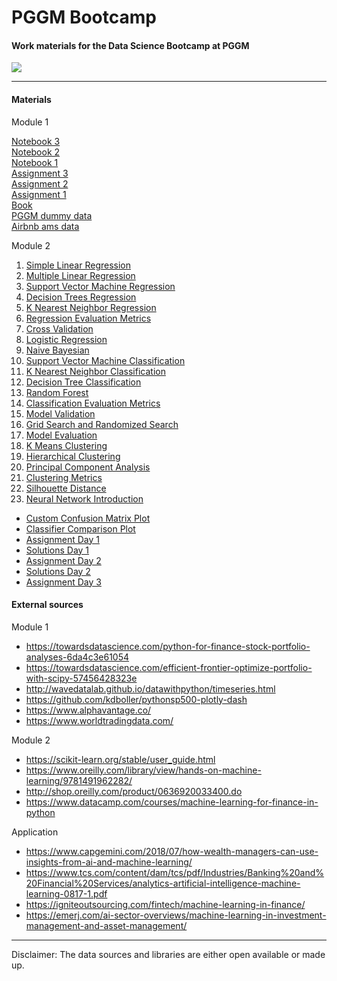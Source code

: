 # PGGM Bootcamp

#### Work materials for the Data Science Bootcamp at PGGM

![](img/bootcamp.png)

---
#### Materials
Module 1

[Notebook 3](http://bit.ly/bootcamp_notebook_3)  
[Notebook 2](http://bit.ly/bootcamp_notebook2)  
[Notebook 1](http://bit.ly/bootcamp_notebook1)  
[Assignment 3](http://bit.ly/bootcamp_ex3)  
[Assignment 2](http://bit.ly/bootcamp_ex2)  
[Assignment 1](http://bit.ly/bootcamp_ex1)  
[Book](http://bit.ly/2RJCXx3)  
[PGGM dummy data](http://bit.ly/PGGM_dataset)  
[Airbnb ams data](http://bit.ly/airbnb_ams_dataset)  

Module 2 

1. [Simple Linear Regression](https://github.com/MaastrichtU-IDS/data-science-bootcamp-pggm/blob/master/module2_notebooks/Supervised%20Regression/parametric/simple-linear-regression/main.ipynb)
2. [Multiple Linear Regression](https://github.com/MaastrichtU-IDS/data-science-bootcamp-pggm/blob/master/module2_notebooks/Supervised%20Regression/parametric/multiple-linear-regression/main.ipynb)
3. [Support Vector Machine Regression](https://github.com/MaastrichtU-IDS/data-science-bootcamp-pggm/blob/master/module2_notebooks/Supervised%20Regression/parametric/support-vector-regression/main.ipynb)
4. [Decision Trees Regression](https://github.com/MaastrichtU-IDS/data-science-bootcamp-pggm/blob/master/module2_notebooks/Supervised%20Regression/non-parametric/decision-tree/main.ipynb)
5. [K Nearest Neighbor Regression](https://github.com/MaastrichtU-IDS/data-science-bootcamp-pggm/blob/master/module2_notebooks/Supervised%20Regression/non-parametric/knn-regression/K%20Nearest%20Neighbors%20with%20Python.ipynb)
6. [Regression Evaluation Metrics](https://github.com/MaastrichtU-IDS/data-science-bootcamp-pggm/blob/master/module2_notebooks/Supervised%20Regression/Evaluation/regression-metrics-sklearn.ipynb)
7. [Cross Validation](https://github.com/MaastrichtU-IDS/data-science-bootcamp-pggm/blob/master/module2_notebooks/Supervised%20Regression/Evaluation/1.%20Cross%20Validation%20and%20its%20types.ipynb)
8. [Logistic Regression](https://github.com/MaastrichtU-IDS/data-science-bootcamp-pggm/blob/master/module2_notebooks/Supervised%20Classification/logistic-regression/Logistic_Regression.ipynb)
9. [Naive Bayesian](https://github.com/MaastrichtU-IDS/data-science-bootcamp-pggm/blob/master/module2_notebooks/Supervised%20Classification/naive-bayes/main.ipynb)
10. [Support Vector Machine Classification](https://github.com/MaastrichtU-IDS/data-science-bootcamp-pggm/blob/master/module2_notebooks/Supervised%20Classification/svm/main.ipynb)
11. [K Nearest Neighbor Classification](https://github.com/MaastrichtU-IDS/data-science-bootcamp-pggm/blob/master/module2_notebooks/Supervised%20Classification/k-nearest-neighbor/main.ipynb)
12. [Decision Tree Classification](https://github.com/MaastrichtU-IDS/data-science-bootcamp-pggm/blob/master/module2_notebooks/Supervised%20Classification/decision-tree/main.ipynb)
13. [Random Forest](https://github.com/MaastrichtU-IDS/data-science-bootcamp-pggm/blob/master/module2_notebooks/Supervised%20Classification/random-forest/main.ipynb)
14. [Classification Evaluation Metrics](https://github.com/MaastrichtU-IDS/data-science-bootcamp-pggm/blob/master/module2_notebooks/Supervised%20Classification/Evaluation/classification-metrics-sklearn.ipynb)
15. [Model Validation](https://github.com/MaastrichtU-IDS/data-science-bootcamp-pggm/blob/master/module2_notebooks/Supervised%20Classification/Evaluation/model_validation.ipynb)
16. [Grid Search and Randomized Search](https://github.com/MaastrichtU-IDS/data-science-bootcamp-pggm/blob/master/module2_notebooks/Supervised%20Classification/Evaluation/Grid%20Search%20and%20Randomized%20Search.ipynb)
17. [Model Evaluation](https://github.com/MaastrichtU-IDS/data-science-bootcamp-pggm/blob/master/module2_notebooks/Supervised%20Classification/Evaluation/model_evaluation.ipynb)
18. [K Means Clustering](https://github.com/MaastrichtU-IDS/data-science-bootcamp-pggm/blob/master/module2_notebooks/Unsupervised/k-means/main.ipynb)
19. [Hierarchical Clustering](https://github.com/MaastrichtU-IDS/data-science-bootcamp-pggm/blob/master/module2_notebooks/Unsupervised/hierarchical-clustering/main.ipynb)
20. [Principal Component Analysis](https://github.com/MaastrichtU-IDS/data-science-bootcamp-pggm/blob/master/module2_notebooks/Unsupervised/kernel-pca/k_pca.ipynb)
21. [Clustering Metrics](https://github.com/MaastrichtU-IDS/data-science-bootcamp-pggm/blob/master/module2_notebooks/Unsupervised/Evaluation/clustering-metrics-sklearn.ipynb)
22. [Silhouette Distance](https://github.com/MaastrichtU-IDS/data-science-bootcamp-pggm/blob/master/module2_notebooks/Unsupervised/Evaluation/Silhoutte%20Distance%20for%20Clustering.ipynb)
23. [Neural Network Introduction](https://github.com/MaastrichtU-IDS/data-science-bootcamp-pggm/blob/master/module2_notebooks/Unsupervised/Intro_to_NN.ipynb)

- [Custom Confusion Matrix Plot](https://github.com/MaastrichtU-IDS/data-science-bootcamp-pggm/blob/master/module2_notebooks/Supervised%20Classification/plot_confusion_matrix.ipynb)
- [Classifier Comparison Plot](https://github.com/MaastrichtU-IDS/data-science-bootcamp-pggm/blob/master/module2_notebooks/Supervised%20Classification/plot_classifier_comparison.ipynb)
- [Assignment Day 1](https://github.com/MaastrichtU-IDS/data-science-bootcamp-pggm/blob/master/module2_notebooks/Assignments/Day1.ipynb)
- [Solutions Day 1](https://github.com/MaastrichtU-IDS/data-science-bootcamp-pggm/blob/master/module2_notebooks/Assignments/Solution1.ipynb)
- [Assignment Day 2](https://github.com/MaastrichtU-IDS/data-science-bootcamp-pggm/blob/master/module2_notebooks/Assignments/Day2.ipynb)
- [Solutions Day 2](https://github.com/MaastrichtU-IDS/data-science-bootcamp-pggm/blob/master/module2_notebooks/Assignments/Solution2.ipynb)
- [Assignment Day 3](https://github.com/MaastrichtU-IDS/data-science-bootcamp-pggm/blob/master/module2_notebooks/Assignments/Day3.ipynb)



#### External sources
Module 1
- https://towardsdatascience.com/python-for-finance-stock-portfolio-analyses-6da4c3e61054  
- https://towardsdatascience.com/efficient-frontier-optimize-portfolio-with-scipy-57456428323e  
- http://wavedatalab.github.io/datawithpython/timeseries.html  
- https://github.com/kdboller/pythonsp500-plotly-dash  
- https://www.alphavantage.co/  
- https://www.worldtradingdata.com/  

Module 2
- https://scikit-learn.org/stable/user_guide.html
- https://www.oreilly.com/library/view/hands-on-machine-learning/9781491962282/
- http://shop.oreilly.com/product/0636920033400.do
- https://www.datacamp.com/courses/machine-learning-for-finance-in-python

Application
- https://www.capgemini.com/2018/07/how-wealth-managers-can-use-insights-from-ai-and-machine-learning/
- https://www.tcs.com/content/dam/tcs/pdf/Industries/Banking%20and%20Financial%20Services/analytics-artificial-intelligence-machine-learning-0817-1.pdf
- https://igniteoutsourcing.com/fintech/machine-learning-in-finance/
- https://emerj.com/ai-sector-overviews/machine-learning-in-investment-management-and-asset-management/

---

Disclaimer: The data sources and libraries are either open available or made up.
